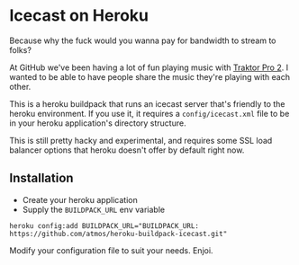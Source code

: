 Icecast on Heroku
=================

Because why the fuck would you wanna pay for bandwidth to stream to folks?

At GitHub we've been having a lot of fun playing music with [Traktor Pro 2](http://www.native-instruments.com/#/en/products/dj/traktor-pro-2/).  I wanted to be able to have people share the music they're playing with each other.  

This is a heroku buildpack that runs an icecast server that's friendly to the
heroku environment.  If you use it, it requires a `config/icecast.xml` file to
be in your heroku application's directory structure.

This is still pretty hacky and experimental, and requires some SSL load
balancer options that heroku doesn't offer by default right now.

Installation
------------

  * Create your heroku application
  * Supply the `BUILDPACK_URL` env variable 

```
heroku config:add BUILDPACK_URL="BUILDPACK_URL: https://github.com/atmos/heroku-buildpack-icecast.git"
```

Modify your configuration file to suit your needs.  Enjoi.
